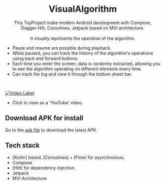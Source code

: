 <h1 align="center">VisualAlgorithm</h1>

<p align="center">  
 This ToyProject make modern Android development with Compose, Dagger-Hilt, Coroutines, Jetpack based on MVI architecture.
</br>
</br>
It visually represents the operation of the algorithm. 
<ul>
<li>Pause and resume are possible during playback.</li>
<li>While paused, you can track the history of the algorithm's operations using back and forward buttons.</li>
<li>Each time you enter the screen, data is randomly extracted, allowing you to see the algorithm operating on different elements every time.</li>
 <li>Can track the log and view it through the bottom sheet bar.</li>
 </ul>
</br>


[![Video Label](http://img.youtube.com/vi/ZxufS2Q7xuc/0.jpg)](https://youtu.be/ZxufS2Q7xuc)
- Click to view as a 'YouTube' video.  

    
## Download APK for install
Go to the [apk file](https://www.dropbox.com/scl/fi/3oiwv4bqplpshzwnjzr6a/visual-algorithm-app-debug.apk?rlkey=4ejuzpj2d2yhgte8oztobf41b&dl=0) to download the latest APK.


## Tech stack
- [Kotlin] based, [Coroutines] + [Flow]  for asynchronous.
- Compose
- [Hilt] for dependency injection.
- Jetpack
- MVI Architecture

